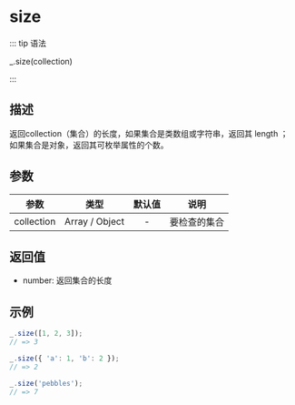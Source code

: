 # size

::: tip 语法

_.size(collection)

:::

## 描述

返回collection（集合）的长度，如果集合是类数组或字符串，返回其 length ；如果集合是对象，返回其可枚举属性的个数。

## 参数

|    参数    |      类型      | 默认值 |     说明     |
| :--------: | :------------: | :----: | :----------: |
| collection | Array / Object |   -    | 要检查的集合 |

## 返回值

+ number: 返回集合的长度

## 示例

```js
_.size([1, 2, 3]);
// => 3

_.size({ 'a': 1, 'b': 2 });
// => 2

_.size('pebbles');
// => 7
```
